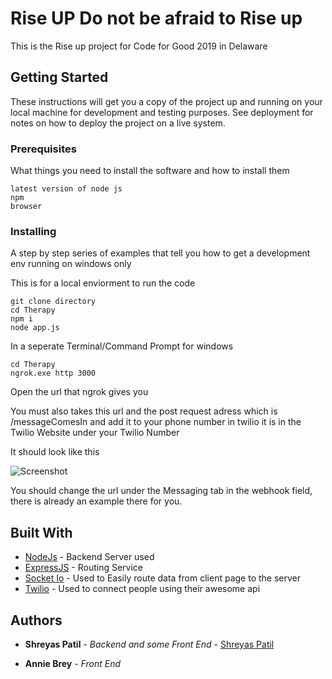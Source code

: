 # Rise UP Do not be afraid to Rise up


This is the Rise up project for Code for Good 2019 in Delaware

## Getting Started

These instructions will get you a copy of the project up and running on your local machine for development and testing purposes. See deployment for notes on how to deploy the project on a live system.

### Prerequisites

What things you need to install the software and how to install them

```
latest version of node js
npm
browser

```

### Installing

A step by step series of examples that tell you how to get a development env running on windows only



This is for a local enviorment to run the code

```
git clone directory
cd Therapy
npm i
node app.js
```
In a seperate Terminal/Command Prompt for windows
```
cd Therapy
ngrok.exe http 3000
```
Open the url that ngrok gives you

You must also takes this url and the post request adress which is /messageComesIn and add it to your phone number in twilio it is in the Twilio Website under your Twilio Number

It should look like this

![Screenshot](ScreenShot.JPG)

You should change the url under the Messaging tab in the webhook field, there is already an example there for you.



## Built With

* [NodeJs](https://nodejs.org/en/) - Backend Server used
* [ExpressJS](https://expressjs.com/) - Routing Service
* [Socket Io](https://socket.io/) - Used to Easily route data from client page to the server
* [Twilio](http://twilio.com) - Used to connect people using their awesome api


## Authors

* **Shreyas Patil** - *Backend and some Front End* - [Shreyas Patil](https://github.com/ShreyasP1a)

* **Annie Brey** - *Front End* 


